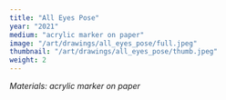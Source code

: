 ```yaml
---
title: "All Eyes Pose"
year: "2021"
medium: "acrylic marker on paper"
image: "/art/drawings/all_eyes_pose/full.jpeg"
thumbnail: "/art/drawings/all_eyes_pose/thumb.jpeg"
weight: 2
---
```

*Materials: acrylic marker on paper* 
